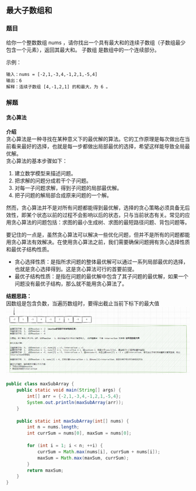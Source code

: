 ## 最大子数组和

### 题目
给你一个整数数组 nums ，请你找出一个具有最大和的连续子数组（子数组最少包含一个元素），返回其最大和。
子数组 是数组中的一个连续部分。

示例：  
```shell
输入：nums = [-2,1,-3,4,-1,2,1,-5,4]
输出：6
解释：连续子数组 [4,-1,2,1] 的和最大，为 6 。
```


### 解题

#### 贪心算法

**介绍**        
贪心算法是一种寻找在某种意义下的最优解的算法。它的工作原理是每次做出在当前看来最好的选择，也就是每一步都做出局部最优的选择，希望这样能导致全局最优解。  
贪心算法的基本步骤如下：    
1. 建立数学模型来描述问题。 
2. 把求解的问题分成若干个子问题。   
3. 对每一子问题求解，得到子问题的局部最优解。   
4. 把子问题的解局部合成原来问题的一个解。   

然而，贪心算法并不是对所有问题都能得到最优解，选择的贪心策略必须具备无后效性，即某个状态以前的过程不会影响以后的状态，只与当前状态有关。常见的应用贪心算法的问题包括：求图的最小生成树、求图的最短路径问题、背包问题等。        

要记住的一点是，虽然贪心算法可以解决一些优化问题，但并不是所有的问题都能用贪心算法有效解决。在使用贪心算法之前，我们需要确保问题拥有贪心选择性质和最优子结构性质。  

* 贪心选择性质：是指所求问题的整体最优解可以通过一系列局部最优的选择，也就是贪心选择得到。这是贪心算法可行的首要前提。  
* 最优子结构性质：是指在问题的最优解中包含了其子问题的最优解，如果一个问题没有最优子结构，那么就不能用贪心算法了。  

**结题思路：**  
因数组是包含负数，当遍历数组时，要得出截止当前下标下的最大值    
![maxSubArray01](images/maxSubArray01.png)  

```java
public class maxSubArray {
    public static void main(String[] args) {
        int[] arr = {-2,1,-3,4,-1,2,1,-5,4};
        System.out.println(maxSubArray(arr));
    }

    public static int maxSubArray(int[] nums) {
        int n = nums.length;
        int currSum = nums[0], maxSum = nums[0];

        for (int i = 1; i < n; ++i) {
            currSum = Math.max(nums[i], currSum + nums[i]);
            maxSum = Math.max(maxSum, currSum);
        }
        return maxSum;
    }
}
```

